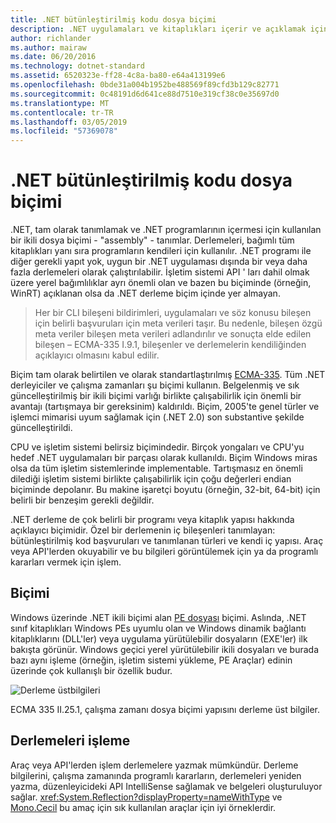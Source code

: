 ```yaml
---
title: .NET bütünleştirilmiş kodu dosya biçimi
description: .NET uygulamaları ve kitaplıkları içerir ve açıklamak için kullanılan .NET derlemesi dosya biçimi hakkında bilgi edinin.
author: richlander
ms.author: mairaw
ms.date: 06/20/2016
ms.technology: dotnet-standard
ms.assetid: 6520323e-ff28-4c8a-ba80-e64a413199e6
ms.openlocfilehash: 0bde31a004b1952be488569f89cfd3b129c82771
ms.sourcegitcommit: 0c48191d6d641ce88d7510e319cf38c0e35697d0
ms.translationtype: MT
ms.contentlocale: tr-TR
ms.lasthandoff: 03/05/2019
ms.locfileid: "57369078"
---
```

# <a name="net-assembly-file-format"></a>.NET bütünleştirilmiş kodu dosya biçimi

.NET, tam olarak tanımlamak ve .NET programlarının içermesi için kullanılan bir ikili dosya biçimi - "assembly" - tanımlar. Derlemeleri, bağımlı tüm kitaplıkları yanı sıra programların kendileri için kullanılır. .NET programı ile diğer gerekli yapıt yok, uygun bir .NET uygulaması dışında bir veya daha fazla derlemeleri olarak çalıştırılabilir. İşletim sistemi API ' ları dahil olmak üzere yerel bağımlılıklar ayrı önemli olan ve bazen bu biçiminde (örneğin, WinRT) açıklanan olsa da .NET derleme biçim içinde yer almayan.

> Her bir CLI bileşeni bildirimleri, uygulamaları ve söz konusu bileşen için belirli başvuruları için meta verileri taşır. Bu nedenle, bileşen özgü meta veriler bileşen meta verileri adlandırılır ve sonuçta elde edilen bileşen – ECMA-335 I.9.1, bileşenler ve derlemelerin kendiliğinden açıklayıcı olmasını kabul edilir.

Biçim tam olarak belirtilen ve olarak standartlaştırılmış [ECMA-335](https://www.ecma-international.org/publications/standards/Ecma-335.htm). Tüm .NET derleyiciler ve çalışma zamanları şu biçimi kullanın. Belgelenmiş ve sık güncelleştirilmiş bir ikili biçimi varlığı birlikte çalışabilirlik için önemli bir avantajı (tartışmaya bir gereksinim) kaldırıldı. Biçim, 2005'te genel türler ve işlemci mimarisi uyum sağlamak için (.NET 2.0) son substantive şekilde güncelleştirildi.

CPU ve işletim sistemi belirsiz biçimindedir. Birçok yongaları ve CPU'yu hedef .NET uygulamaları bir parçası olarak kullanıldı. Biçim Windows miras olsa da tüm işletim sistemlerinde implementable. Tartışmasız en önemli dilediği işletim sistemi birlikte çalışabilirlik için çoğu değerleri endian biçiminde depolanır. Bu makine işaretçi boyutu (örneğin, 32-bit, 64-bit) için belirli bir benzeşim gerekli değildir.

.NET derleme de çok belirli bir programı veya kitaplık yapısı hakkında açıklayıcı biçimidir. Özel bir derlemenin iç bileşenleri tanımlayan: bütünleştirilmiş kod başvuruları ve tanımlanan türleri ve kendi iç yapısı. Araç veya API'lerden okuyabilir ve bu bilgileri görüntülemek için ya da programlı kararları vermek için işlem.

## <a name="format"></a>Biçimi

Windows üzerinde .NET ikili biçimi alan [PE dosyası](https://en.wikipedia.org/wiki/Portable_Executable) biçimi. Aslında, .NET sınıf kitaplıkları Windows PEs uyumlu olan ve Windows dinamik bağlantı kitaplıklarını (DLL'ler) veya uygulama yürütülebilir dosyaların (EXE'ler) ilk bakışta görünür. Windows geçici yerel yürütülebilir ikili dosyaları ve burada bazı aynı işleme (örneğin, işletim sistemi yükleme, PE Araçlar) edinin üzerinde çok kullanışlı bir özellik budur.

![Derleme üstbilgileri](../media/assembly-format/assembly-headers.png)

ECMA 335 II.25.1, çalışma zamanı dosya biçimi yapısını derleme üst bilgiler.

## <a name="processing-the-assemblies"></a>Derlemeleri işleme

Araç veya API'lerden işlem derlemelere yazmak mümkündür. Derleme bilgilerini, çalışma zamanında programlı kararların, derlemeleri yeniden yazma, düzenleyicideki API IntelliSense sağlamak ve belgeleri oluşturuluyor sağlar. <xref:System.Reflection?displayProperty=nameWithType> ve [Mono.Cecil](https://www.mono-project.com/docs/tools+libraries/libraries/Mono.Cecil/) bu amaç için sık kullanılan araçlar için iyi örneklerdir.
